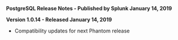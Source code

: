 **PostgreSQL Release Notes - Published by Splunk January 14, 2019**


**Version 1.0.14 - Released January 14, 2019**

* Compatibility updates for next Phantom release
